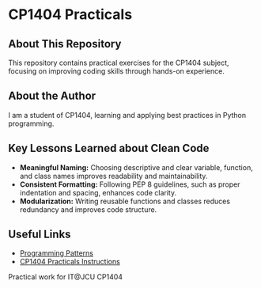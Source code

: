 # CP1404 Practicals

## About This Repository
This repository contains practical exercises for the CP1404 subject, focusing on improving coding skills through hands-on experience. 

## About the Author
I am a student of CP1404, learning and applying best practices in Python programming.

## Key Lessons Learned about Clean Code
- **Meaningful Naming:** Choosing descriptive and clear variable, function, and class names improves readability and maintainability.
- **Consistent Formatting:** Following PEP 8 guidelines, such as proper indentation and spacing, enhances code clarity.
- **Modularization:** Writing reusable functions and classes reduces redundancy and improves code structure.

## Useful Links
- [Programming Patterns](https://github.com/CP1404/Starter/wiki/Programming-Patterns)
- [CP1404 Practicals Instructions](https://github.com/CP1404/Practicals)

Practical work for IT@JCU CP1404
